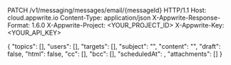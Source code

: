 PATCH /v1/messaging/messages/email/{messageId} HTTP/1.1
Host: cloud.appwrite.io
Content-Type: application/json
X-Appwrite-Response-Format: 1.6.0
X-Appwrite-Project: &lt;YOUR_PROJECT_ID&gt;
X-Appwrite-Key: &lt;YOUR_API_KEY&gt;

{
  "topics": [],
  "users": [],
  "targets": [],
  "subject": "<SUBJECT>",
  "content": "<CONTENT>",
  "draft": false,
  "html": false,
  "cc": [],
  "bcc": [],
  "scheduledAt": ,
  "attachments": []
}
